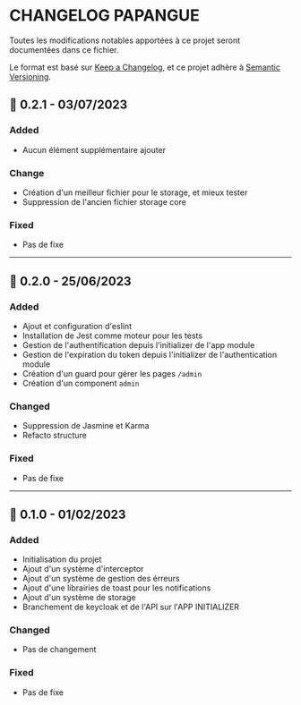 # CHANGELOG PAPANGUE

Toutes les modifications notables apportées à ce projet seront documentées dans ce fichier.

Le format est basé sur [Keep a Changelog](https://keepachangelog.com/en/1.0.0/),
et ce projet adhère à [Semantic Versioning](https://semver.org/spec/v2.0.0.html).

## 🔨 0.2.1 - 03/07/2023
### Added
- Aucun élément supplémentaire ajouter
### Change
- Création d'un meilleur fichier pour le storage, et mieux tester
- Suppression de l'ancien fichier storage core
### Fixed
- Pas de fixe

---
## 🚀 0.2.0 - 25/06/2023
### Added
- Ajout et configuration d'eslint
- Installation de Jest comme moteur pour les tests
- Gestion de l'authentification depuis l'initializer de l'app module
- Gestion de l'expiration du token depuis l'initializer de l'authentication module
- Création d'un guard pour gérer les pages `/admin`
- Création d'un component `admin`
### Changed
- Suppression de Jasmine et Karma
- Refacto structure
### Fixed
- Pas de fixe

---
## 🚀 0.1.0 - 01/02/2023
### Added
- Initialisation du projet
- Ajout d'un système d'interceptor
- Ajout d'un système de gestion des érreurs
- Ajout d'une librairies de toast pour les notifications
- Ajout d'un système de storage
- Branchement de keycloak et de l'API sur l'APP INITIALIZER
### Changed
- Pas de changement
### Fixed
- Pas de fixe
